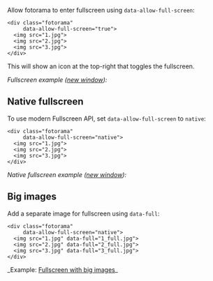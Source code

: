 Allow fotorama to enter fullscreen using `data-allow-full-screen`:

	<div class="fotorama"
	     data-allow-full-screen="true">
	  <img src="1.jpg">
	  <img src="2.jpg">
	  <img src="3.jpg">
	</div>

This will show an icon at the top-right that toggles the fullscreen.

_Fullscreen example (<a href="/<>/fullscreen.html" target="_blank">new window</a>):_

<div class="fotorama-wrap"><div class="fotorama"
     data-width="500"
     data-ratio="3/2"
     data-max-width="100%"
     data-fit="cover"
     data-allow-full-screen="true">
	<a href="http://fotorama.s3.amazonaws.com/i/okonechnikov/9-lo.jpg"></a>
	<a href="http://fotorama.s3.amazonaws.com/i/okonechnikov/23-lo.jpg"></a>
	<a href="http://fotorama.s3.amazonaws.com/i/okonechnikov/14-lo.jpg"></a>
	<a href="http://fotorama.s3.amazonaws.com/i/okonechnikov/15-lo.jpg"></a>
	<a href="http://fotorama.s3.amazonaws.com/i/okonechnikov/16-lo.jpg"></a>
</div></div>

## Native fullscreen
To use modern Fullscreen <abbr>API</abbr>, set `data-allow-full-screen` to `native`:

	<div class="fotorama"
	     data-allow-full-screen="native">
	  <img src="1.jpg">
	  <img src="2.jpg">
	  <img src="3.jpg">
	</div>

_Native fullscreen example (<a href="/<>/fullscreen-native.html" target="_blank">new window</a>):_

<div class="fotorama-wrap"><div class="fotorama"
     data-width="500"
     data-ratio="3/2"
     data-max-width="100%"
     data-fit="cover"
     data-allow-full-screen="native">
	<a href="http://fotorama.s3.amazonaws.com/i/okonechnikov/9-lo.jpg"></a>
	<a href="http://fotorama.s3.amazonaws.com/i/okonechnikov/23-lo.jpg"></a>
	<a href="http://fotorama.s3.amazonaws.com/i/okonechnikov/14-lo.jpg"></a>
	<a href="http://fotorama.s3.amazonaws.com/i/okonechnikov/15-lo.jpg"></a>
	<a href="http://fotorama.s3.amazonaws.com/i/okonechnikov/16-lo.jpg"></a>
</div></div>

## Big images
Add a separate image for fullscreen using `data-full`:

	<div class="fotorama"
	     data-allow-full-screen="native">
	  <img src="1.jpg" data-full="1_full.jpg">
	  <img src="2.jpg" data-full="2_full.jpg">
	  <img src="3.jpg" data-full="3_full.jpg">
	</div>

<p class="after-pre">_Example: <a href="/<>/fullscreen-big.html" target="_blank">Fullscreen with big images</a>_</p>